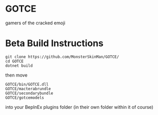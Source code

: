 # GOTCE
gamers of the cracked emoji

# Beta Build Instructions
```
git clone https://github.com/MonsterSkinMan/GOTCE/
cd GOTCE
dotnet build
```
then move
```
GOTCE/bin/GOTCE.dll
GOTCE/macterabrundle
GOTCE/secondarybundle
GOTCE/gotcemodels
```
into your BepInEx plugins folder (in their own folder within it of course)

